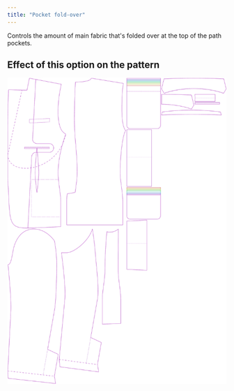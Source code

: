 ```yaml
---
title: "Pocket fold-over"
---
```


Controls the amount of main fabric that's folded over at the top of the path pockets.

## Effect of this option on the pattern

![This image shows the effect of this option by superimposing several variants that have a different value for this option](jaeger_pocketfoldover_sample.svg "Effect of this option on the pattern")
